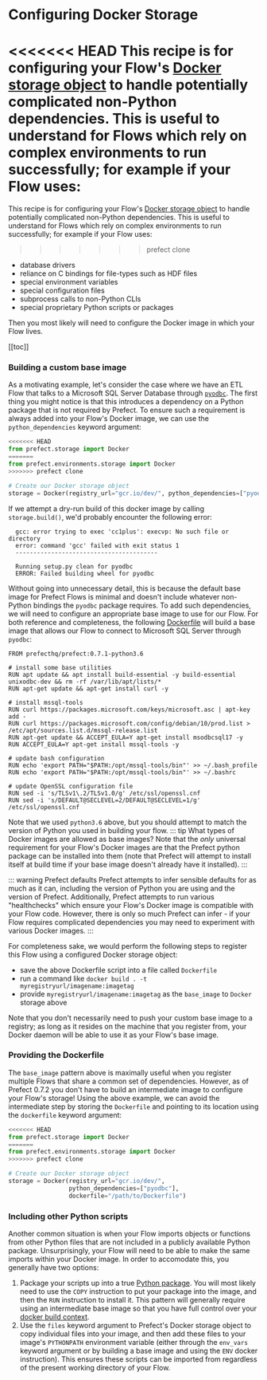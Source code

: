 # Configuring Docker Storage

<<<<<<< HEAD
This recipe is for configuring your Flow's [Docker storage object](/api/latest/storage.html#docker) to handle potentially complicated non-Python dependencies. This is useful to understand for Flows which rely on complex environments to run successfully; for example if your Flow uses:
=======
This recipe is for configuring your Flow's [Docker storage object](/api/latest/environments/storage.html#docker) to handle potentially complicated non-Python dependencies. This is useful to understand for Flows which rely on complex environments to run successfully; for example if your Flow uses:
>>>>>>> prefect clone
- database drivers
- reliance on C bindings for file-types such as HDF files
- special environment variables
- special configuration files
- subprocess calls to non-Python CLIs
- special proprietary Python scripts or packages

Then you most likely will need to configure the Docker image in which your Flow lives.

[[toc]]

### Building a custom base image

As a motivating example, let's consider the case where we have an ETL Flow that talks to a Microsoft SQL Server Database through [`pyodbc`](https://github.com/mkleehammer/pyodbc).  The first thing you might notice is that this introduces a dependency on a Python package that is not required by Prefect.  To ensure such a requirement is always added into your Flow's Docker image, we can use the `python_dependencies` keyword argument:

```python
<<<<<<< HEAD
from prefect.storage import Docker
=======
from prefect.environments.storage import Docker
>>>>>>> prefect clone

# Create our Docker storage object
storage = Docker(registry_url="gcr.io/dev/", python_dependencies=["pyodbc"])
```

If we attempt a dry-run build of this docker image by calling `storage.build()`, we'd probably encounter the following error:
```
  gcc: error trying to exec 'cc1plus': execvp: No such file or directory
  error: command 'gcc' failed with exit status 1
  ----------------------------------------

  Running setup.py clean for pyodbc
  ERROR: Failed building wheel for pyodbc
```

Without going into unnecessary detail, this is because the default base image for Prefect Flows is minimal and doesn't include whatever non-Python bindings the `pyodbc` package requires. To add such dependencies, we will need to configure an appropriate base image to use for our Flow.  For both reference and completeness, the following [Dockerfile](https://docs.docker.com/engine/reference/builder/) will build a base image that allows our Flow to connect to Microsoft SQL Server through `pyodbc`:

```
FROM prefecthq/prefect:0.7.1-python3.6

# install some base utilities
RUN apt update && apt install build-essential -y build-essential unixodbc-dev && rm -rf /var/lib/apt/lists/*
RUN apt-get update && apt-get install curl -y

# install mssql-tools
RUN curl https://packages.microsoft.com/keys/microsoft.asc | apt-key add -
RUN curl https://packages.microsoft.com/config/debian/10/prod.list > /etc/apt/sources.list.d/mssql-release.list
RUN apt-get update && ACCEPT_EULA=Y apt-get install msodbcsql17 -y
RUN ACCEPT_EULA=Y apt-get install mssql-tools -y

# update bash configuration
RUN echo 'export PATH="$PATH:/opt/mssql-tools/bin"' >> ~/.bash_profile
RUN echo 'export PATH="$PATH:/opt/mssql-tools/bin"' >> ~/.bashrc

# update OpenSSL configuration file
RUN sed -i 's/TLSv1\.2/TLSv1.0/g' /etc/ssl/openssl.cnf
RUN sed -i 's/DEFAULT@SECLEVEL=2/DEFAULT@SECLEVEL=1/g' /etc/ssl/openssl.cnf
```

Note that we used `python3.6` above, but you should attempt to match the version of Python you used in building your flow.
::: tip What types of Docker images are allowed as base images?
Note that the _only_ universal requirement for your Flow's Docker images are that the Prefect python package can be installed into them (note that Prefect will attempt to install itself at build time if your base image doesn't already have it installed).
:::

::: warning Prefect defaults
Prefect attempts to infer sensible defaults for as much as it can, including the version of Python you are using and the version of Prefect.  Additionally, Prefect attempts to run various "healthchecks" which ensure your Flow's Docker image is compatible with your Flow code.  However, there is only so much Prefect can infer - if your Flow requires complicated dependencies you may need to experiment with various Docker images.
:::

For completeness sake, we would perform the following steps to register this Flow using a configured Docker storage object:
- save the above Dockerfile script into a file called `Dockerfile`
- run a command like `docker build . -t myregistryurl/imagename:imagetag`
- provide `myregistryurl/imagename:imagetag` as the `base_image` to `Docker` storage above

Note that you don't necessarily need to push your custom base image to a registry; as long as it resides on the machine that you register from, your Docker daemon will be able to use it as your Flow's base image.

### Providing the Dockerfile <Badge text="0.7.2+"/>

The `base_image` pattern above is maximally useful when you register multiple Flows that share a common set of dependencies.  However, as of Prefect 0.7.2 you don't have to build an intermediate image to configure your Flow's storage!  Using the above example, we can avoid the intermediate step by storing the `Dockerfile` and pointing to its location using the `dockerfile` keyword argument:
```python
<<<<<<< HEAD
from prefect.storage import Docker
=======
from prefect.environments.storage import Docker
>>>>>>> prefect clone

# Create our Docker storage object
storage = Docker(registry_url="gcr.io/dev/",
                 python_dependencies=["pyodbc"],
                 dockerfile="/path/to/Dockerfile")
```

### Including other Python scripts

Another common situation is when your Flow imports objects or functions from other Python files that are not included in a publicly available Python package.  Unsurprisingly, your Flow will need to be able to make the same imports within your Docker image.  In order to accomodate this, you generally have two options:

1. Package your scripts up into a true [Python package](https://realpython.com/python-modules-packages/).  You will most likely need to use the `COPY` instruction to put your package into the image, and then the `RUN` instruction to install it.  This pattern will generally require using an intermediate base image so that you have full control over your [docker build context](https://docs.docker.com/develop/develop-images/dockerfile_best-practices/).
2. Use the `files` keyword argument to Prefect's Docker storage object to copy individual files into your image, and then add these files to your image's `PYTHONPATH` environment variable (either through the `env_vars` keyword argument or by building a base image and using the `ENV` docker instruction).  This ensures these scripts can be imported from regardless of the present working directory of your Flow.
